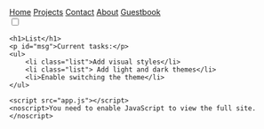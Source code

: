 <!DOCTYPE html>
<html lang="en">

<head>
    <meta charset="UTF-8">
    <title>Erin Villasenor Website</title>
    <link rel="stylesheet" href="css/main.css">
    <script src="https://kit.fontawesome.com/726049509b.js" defer crossorigin="anonymous"></script>
</head>

<body class="light-theme">
    <div class="topnav">
        <a class="active" href="index.html"><i class="fas fa-home"></i>Home</a>
        <a href="html/projects.html"><i class="fas fa-archive"></i>Projects</a>
        <a href="html/contact.html"><i class="fas fa-phone"></i>Contact</a>
        <a href="html/about.html"><i class="fas fa-user"></i>About</a>
        <a href="html/guestbook.html"><i class="fas fa-book"></i>Guestbook</a>
    </div>
    <div class="toggle-box">
        <input type="checkbox" class="checkbox" id="chk" />
        <label class="label" for="chk">
            <i class="fas fa-moon"></i>
            <i class="fas fa-sun"></i>
            <div class="ball"></div>
        </label>
    </div>

    <h1>List</h1>
    <p id="msg">Current tasks:</p>
    <ul>
        <li class="list">Add visual styles</li>
        <li class="list"> Add light and dark themes</li>
        <li>Enable switching the theme</li>
    </ul>

    <script src="app.js"></script>
    <noscript>You need to enable JavaScript to view the full site.</noscript>
</body>

</html>
